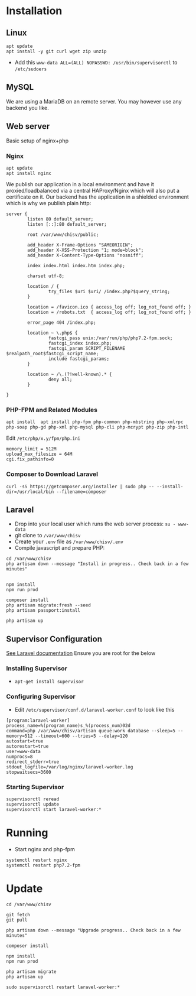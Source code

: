 # Installation
## Linux
```
apt update
apt install -y git curl wget zip unzip
```
* Add this `www-data ALL=(ALL) NOPASSWD: /usr/bin/supervisorctl` to `/etc/sudoers`

## MySQL
We are using a MariaDB on an remote server.
You may however use any backend you like.
## Web server
Basic setup of nginx+php
### Nginx
```
apt update
apt install nginx
```
We publish our application in a local environment and have it proxied/loadbalanced via a central HAProxy/Nginx which will also put a certificate on it. Our backend has the application in a shielded environment which is why we publish plain http:
```
server {
        listen 80 default_server;
        listen [::]:80 default_server;

        root /var/www/chisv/public;

        add_header X-Frame-Options "SAMEORIGIN";
        add_header X-XSS-Protection "1; mode=block";
        add_header X-Content-Type-Options "nosniff";

        index index.html index.htm index.php;

        charset utf-8;

        location / {
                try_files $uri $uri/ /index.php?$query_string;
        }

        location = /favicon.ico { access_log off; log_not_found off; }
        location = /robots.txt  { access_log off; log_not_found off; }

        error_page 404 /index.php;

        location ~ \.php$ {
                fastcgi_pass unix:/var/run/php/php7.2-fpm.sock;
                fastcgi_index index.php;
                fastcgi_param SCRIPT_FILENAME $realpath_root$fastcgi_script_name;
                include fastcgi_params;
        }

        location ~ /\.(?!well-known).* {
                deny all;
        }

}
```
### PHP-FPM and Related Modules
```
apt install  apt install php-fpm php-common php-mbstring php-xmlrpc php-soap php-gd php-xml php-mysql php-cli php-mcrypt php-zip php-intl
```
Edit `/etc/php/x.y/fpm/php.ini`
```
memory_limit = 512M
upload_max_filesize = 64M
cgi.fix_pathinfo=0
```

### Composer to Download Laravel
`curl -sS https://getcomposer.org/installer | sudo php -- --install-dir=/usr/local/bin --filename=composer`

## Laravel
* Drop into your local user which runs the web server process: `su - www-data`
* git clone to `/var/www/chisv`
* Create your `.env` file as `/var/www/chisv/.env`
* Compile javascript and prepare PHP:

```
cd /var/www/chisv
php artisan down --message "Install in progress.. Check back in a few minutes"


npm install
npm run prod

composer install
php artisan migrate:fresh --seed
php artisan passport:install

php artisan up
```

## Supervisor Configuration
[See Laravel documentation](https://laravel.com/docs/6.x/queues#supervisor-configuration)
Ensure you are root for the below
### Installing Supervisor
* `apt-get install supervisor`

### Configuring Supervisor
* Edit `/etc/supervisor/conf.d/laravel-worker.conf` to look like this
```
[program:laravel-worker]
process_name=%(program_name)s_%(process_num)02d
command=php /var/www/chisv/artisan queue:work database --sleep=5 --memory=512 --timeout=600 --tries=5 --delay=120
autostart=true
autorestart=true
user=www-data
numprocs=8
redirect_stderr=true
stdout_logfile=/var/log/nginx/laravel-worker.log
stopwaitsecs=3600
```

### Starting Supervisor
```
supervisorctl reread
supervisorctl update
supervisorctl start laravel-worker:*
```

# Running
* Start nginx and php-fpm
```
systemctl restart nginx
systemctl restart php7.2-fpm
```


# Update
```
cd /var/www/chisv

git fetch
git pull

php artisan down --message "Upgrade progress.. Check back in a few minutes"

composer install

npm install
npm run prod

php artisan migrate
php artisan up

sudo supervisorctl restart laravel-worker:*
```